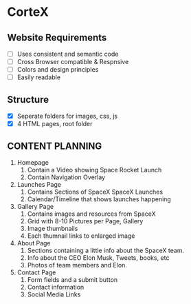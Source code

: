 # CorteX
## Website Requirements

- [ ] Uses consistent and semantic code
- [ ] Cross Browser compatible & Respnsive
- [ ] Colors and design principles
- [ ] Easily readable

## Structure
- [X] Seperate folders for images, css, js
- [X] 4 HTML pages, root folder

## CONTENT PLANNING
1. Homepage
    1. Contain a Video showing Space Rocket Launch
    2. Contain Navigation Overlay
2. Launches Page
    1. Contains Sections of SpaceX SpaceX Launches
    2. Calendar/Timeline that shows launches happening
3. Gallery Page
    1. Contains images and resources from SpaceX
    2. Grid with 8-10 Pictures per Page, Gallery
    3. Image thumbnails
    4. Each thumnail links to enlarged image
4. About Page
    1. Sections containing a little info about the SpaceX team. 
    2. Info about the CEO Elon Musk, Tweets, books, etc
    3. Photos of team members and Elon. 
5. Contact Page
    1. Form fields and a submit button
    2. Contact information
    3. Social Media Links